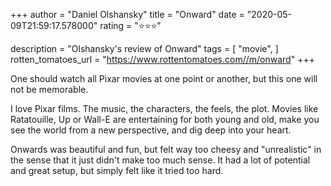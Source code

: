 +++
author = "Daniel Olshansky"
title = "Onward"
date = "2020-05-09T21:59:17.578000"
rating = "⭐⭐⭐"

description = "Olshansky's review of Onward"
tags = [
    "movie",
]
rotten_tomatoes_url = "https://www.rottentomatoes.com//m/onward"
+++

One should watch all Pixar movies at one point or another, but this one will not be memorable.

I love Pixar films. The music, the characters, the feels, the plot. Movies like Ratatouille, Up or Wall-E are entertaining for both young and old, make you see the world from a new perspective, and dig deep into your heart.

Onwards was beautiful and fun, but felt way too cheesy and "unrealistic" in the sense that it just didn't make too much sense. It had a lot of potential and great setup, but simply felt like it tried too hard.
